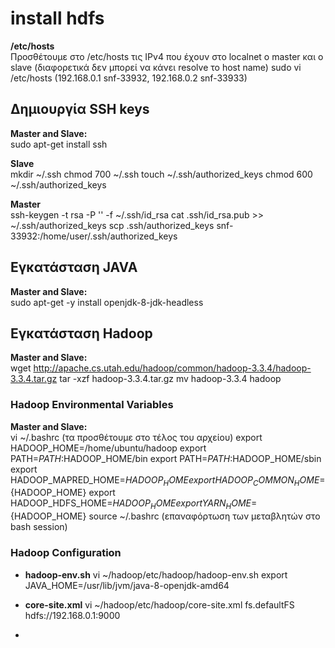 # install hdfs

**/etc/hosts**<br>
Προσθέτουμε στο /etc/hosts τις IPv4 που έχουν στο localnet ο master και ο slave (διαφορετικά δεν μπορεί να κάνει resolve το host name)
sudo vi /etc/hosts 
(192.168.0.1 	snf-33932, 192.168.0.2 	snf-33933)

## Δημιουργία SSH keys
**Master and Slave:**<br>
sudo apt-get install ssh

**Slave**<br>
mkdir ~/.ssh
chmod 700 ~/.ssh
touch ~/.ssh/authorized_keys
chmod 600 ~/.ssh/authorized_keys

**Master**<br>
ssh-keygen -t rsa -P '' -f ~/.ssh/id_rsa
cat .ssh/id_rsa.pub >> ~/.ssh/authorized_keys
scp .ssh/authorized_keys snf-33932:/home/user/.ssh/authorized_keys

## Εγκατάσταση JAVA
**Master and Slave:**<br>
sudo apt-get -y install openjdk-8-jdk-headless

## Εγκατάσταση Hadoop
**Master and Slave:**<br>
wget http://apache.cs.utah.edu/hadoop/common/hadoop-3.3.4/hadoop-3.3.4.tar.gz
tar -xzf hadoop-3.3.4.tar.gz 
mv hadoop-3.3.4 hadoop

### Hadoop Environmental Variables
**Master and Slave:**<br>
vi ~/.bashrc (τα προσθέτουμε στο τέλος του αρχείου)
export HADOOP_HOME=/home/ubuntu/hadoop
export PATH=$PATH:$HADOOP_HOME/bin
export PATH=$PATH:$HADOOP_HOME/sbin
export HADOOP_MAPRED_HOME=${HADOOP_HOME}
export HADOOP_COMMON_HOME=${HADOOP_HOME}
export HADOOP_HDFS_HOME=${HADOOP_HOME}
export YARN_HOME=${HADOOP_HOME}
source ~/.bashrc (επαναφόρτωση των μεταβλητών στο bash session)

### Hadoop Configuration
* **hadoop-env.sh**
vi ~/hadoop/etc/hadoop/hadoop-env.sh
export JAVA_HOME=/usr/lib/jvm/java-8-openjdk-amd64

* **core-site.xml**
vi ~/hadoop/etc/hadoop/core-site.xml
	<configuration>
    <property>
        <name>fs.defaultFS</name>
        <value>hdfs://192.168.0.1:9000</value>
    </property>
</configuration>

* 
